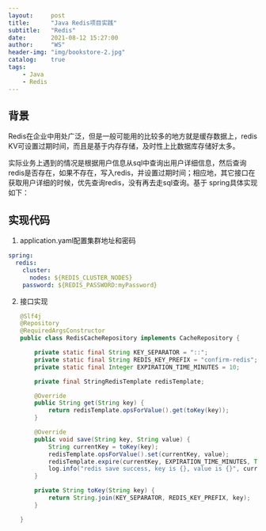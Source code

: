 ```yaml
---
layout:     post
title:      "Java Redis项目实践"
subtitle:   "Redis"
date:       2021-08-12 15:27:00
author:     "WS"
header-img: "img/bookstore-2.jpg"
catalog:    true
tags:
    - Java
    - Redis
---
```


## 背景

  Redis在企业中用处广泛，但是一般可能用的比较多的地方就是缓存数据上，redis KV可设置过期时间，而且是基于内存存储，及时性上比数据库存储好太多。

  实际业务上遇到的情况是根据用户信息从sql中查询出用户详细信息，然后查询redis是否存在，如果不存在，写入redis，并设置过期时间；相应地，其它接口在获取用户详细的时候，优先查询redis，没有再去走sql查询。基于 spring具体实现 如下：

## 实现代码

1. application.yaml配置集群地址和密码

```yaml
spring:
  redis:
    cluster:
      nodes: ${REDIS_CLUSTER_NODES}
    password: ${REDIS_PASSWORD:myPassword}
```

2. 接口实现

   ```java
   @Slf4j
   @Repository
   @RequiredArgsConstructor
   public class RedisCacheRepository implements CacheRepository {
   
       private static final String KEY_SEPARATOR = "::";
       private static final String REDIS_KEY_PREFIX = "confirm-redis";
       private static final Integer EXPIRATION_TIME_MINUTES = 10;
   
       private final StringRedisTemplate redisTemplate;
   
       @Override
       public String get(String key) {
           return redisTemplate.opsForValue().get(toKey(key));
       }
   
       @Override
       public void save(String key, String value) {
           String currentKey = toKey(key);
           redisTemplate.opsForValue().set(currentKey, value);
           redisTemplate.expire(currentKey, EXPIRATION_TIME_MINUTES, TimeUnit.MINUTES);
           log.info("redis save success, key is {}, value is {}", currentKey, value);
       }
   
       private String toKey(String key) {
           return String.join(KEY_SEPARATOR, REDIS_KEY_PREFIX, key);
       }
   
   }
   ```

   
